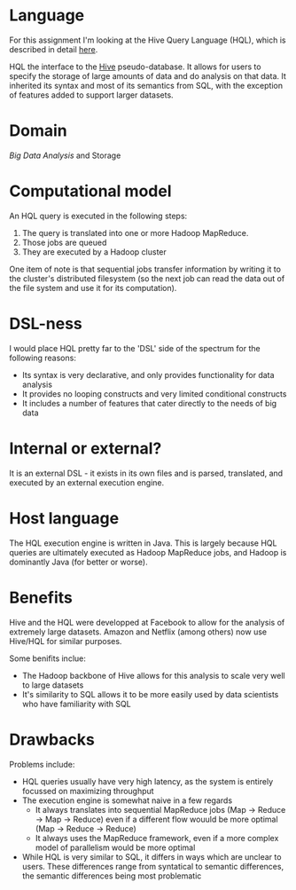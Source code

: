 # Language

For this assignment I'm looking at the Hive Query Language (HQL), which is described in detail [here](https://cwiki.apache.org/confluence/display/Hive/LanguageManual).

HQL the interface to the [Hive](https://en.wikipedia.org/wiki/Apache_Hive) pseudo-database. It allows for users to specify the storage of large amounts of data and do analysis on that data. It inherited its syntax and most of its semantics from SQL, with the exception of features added to support larger datasets.

# Domain
*Big Data Analysis* and Storage


# Computational model

An HQL query is executed in the following steps:
  1. The query is translated into one or more Hadoop MapReduce.
  2. Those jobs are queued
  3. They are executed by a Hadoop cluster

One item of note is that sequential jobs transfer information by writing it to the cluster's distributed filesystem (so the next job can read the data out of the file system and use it for its computation).

# DSL-ness

I would place HQL pretty far to the 'DSL' side of the spectrum for the following reasons:
  - Its syntax is very declarative, and only provides functionality for data analysis
  - It provides no looping constructs and very limited conditional constructs
  - It includes a number of features that cater directly to the needs of big data

# Internal or external?

It is an external DSL - it exists in its own files and is parsed, translated, and executed by an external execution engine.

# Host language

The HQL execution engine is written in Java. This is largely because HQL queries are ultimately executed as Hadoop MapReduce jobs, and Hadoop is dominantly Java (for better or worse).

# Benefits

Hive and the HQL were developped at Facebook to allow for the analysis of extremely large datasets.
Amazon and Netflix (among others) now use Hive/HQL for similar purposes.

Some benifits inclue:
  - The Hadoop backbone of Hive allows for this analysis to scale very well to large datasets
  - It's similarity to SQL allows it to be more easily used by data scientists who have familiarity with SQL


# Drawbacks

Problems include:
  - HQL queries usually have very high latency, as the system is entirely focussed on maximizing throughput
  - The execution engine is somewhat naive in a few regards
    - It always translates into sequential MapReduce jobs (Map -> Reduce -> Map -> Reduce) even if a different flow wouuld be more optimal (Map -> Reduce -> Reduce)
    - It always uses the MapReduce framework, even if a more complex model of parallelism would be more optimal
  - While HQL is very similar to SQL, it differs in ways which are unclear to users. These differences range from syntatical to semantic differences, the semantic differences being most problematic
